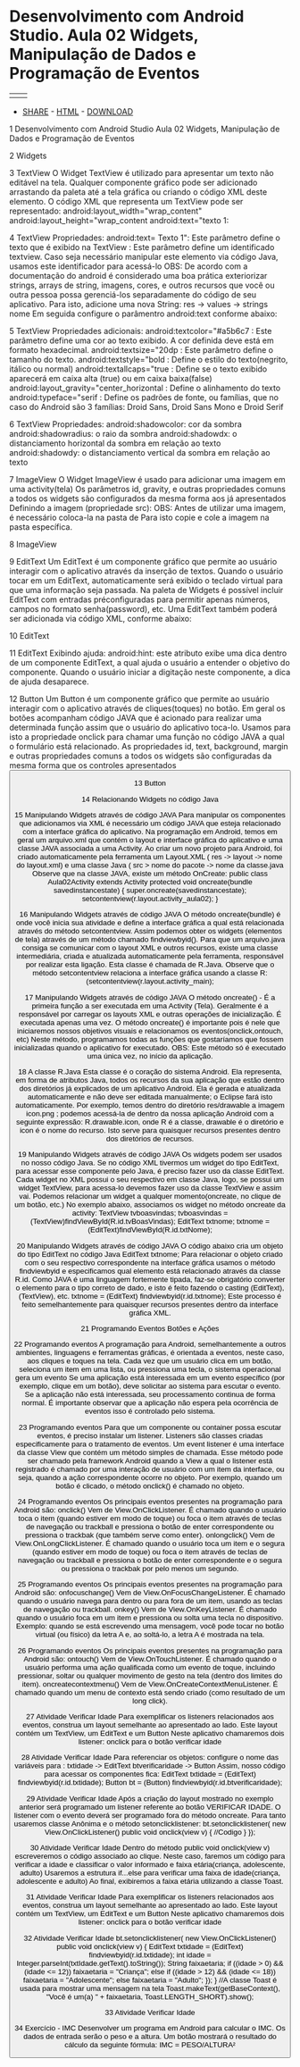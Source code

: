 # Desenvolvimento com Android Studio. Aula 02 Widgets, Manipulação de Dados e Programação de Eventos



|      |      |
| ---- | ---- |
|      |      |

- [ SHARE](https://docplayer.com.br/14273366-Desenvolvimento-com-android-studio-aula-02-widgets-manipulacao-de-dados-e-programacao-de-eventos.html#tab_1_1_1) - [ HTML](https://docplayer.com.br/14273366-Desenvolvimento-com-android-studio-aula-02-widgets-manipulacao-de-dados-e-programacao-de-eventos.html#tab_1_1_2) - [ DOWNLOAD](https://docplayer.com.br/14273366-Desenvolvimento-com-android-studio-aula-02-widgets-manipulacao-de-dados-e-programacao-de-eventos.html#download_tab_content)



1 Desenvolvimento com Android Studio Aula 02 Widgets, Manipulação de Dados e Programação de Eventos

2 Widgets

3 TextView O Widget TextView é utilizado para apresentar um texto não editável na tela. Qualquer componente gráfico pode ser adicionado arrastando da paleta até a tela gráfica ou criando o código XML deste elemento. O código XML que representa um TextView pode ser representado: <TextView /> android:layout_width="wrap_content" android:layout_height="wrap_content android:text="texto 1:

4 TextView Propriedades: android:text= Texto 1": Este parâmetro define o texto que é exibido na TextView : Este parâmetro define um identificado textview. Caso seja necessário manipular este elemento via código Java, usamos este identificador para acessá-lo OBS: De acordo com a documentação do android é considerado uma boa prática exteriorizar strings, arrays de string, imagens, cores, e outros recursos que você ou outra pessoa possa gerenciá-los separadamente do código de seu aplicativo. Para isto, adicione uma nova String: res -> values -> strings <string name="nome">nome</string> Em seguida configure o parâmentro android:text conforme abaixo:

5 TextView Propriedades adicionais: android:textcolor="#a5b6c7 : Este parâmetro define uma cor ao texto exibido. A cor definida deve está em formato hexadecimal. android:textsize="20dp : Este parâmetro define o tamanho do texto. android:textstyle="bold : Define o estilo do texto(negrito, itálico ou normal) android:textallcaps="true : Define se o texto exibido aparecerá em caixa alta (true) ou em caixa baixa(false) android:layout_gravity="center_horizontal : Define o alinhamento do texto android:typeface="serif : Define os padrões de fonte, ou famílias, que no caso do Android são 3 famílias: Droid Sans, Droid Sans Mono e Droid Serif

6 TextView Propriedades: android:shadowcolor: cor da sombra android:shadowradius: o raio da sombra android:shadowdx: o distanciamento horizontal da sombra em relação ao texto android:shadowdy: o distanciamento vertical da sombra em relação ao texto

7 ImageView O Widget ImageView é usado para adicionar uma imagem em uma activity(tela) Os parâmetros id, gravity, e outras propriedades comuns a todos os widgets são configurados da mesma forma aos já apresentados Definindo a imagem (propriedade src): OBS: Antes de utilizar uma imagem, é necessário coloca-la na pasta de Para isto copie e cole a imagem na pasta específica. <ImageView android:layout_width="wrap_content" android:layout_height="wrap_content" android:layout_centerhorizontal="true" />

8 ImageView

9 EditText Um EditText é um componente gráfico que permite ao usuário interagir com o aplicativo através da inserção de textos. Quando o usuário tocar em um EditText, automaticamente será exibido o teclado virtual para que uma informação seja passada. Na paleta de Widgets é possível incluir EditText com entradas préconfiguradas para permitir apenas números, campos no formato senha(password), etc. Uma EditText também poderá ser adicionada via código XML, conforme abaixo: <EditText android:layout_width="wrap_content" android:layout_height="wrap_content" android:layout_alignparenttop="true" />

10 EditText

11 EditText Exibindo ajuda: android:hint: este atributo exibe uma dica dentro de um componente EditText, a qual ajuda o usuário a entender o objetivo do componente. Quando o usuário iniciar a digitação neste componente, a dica de ajuda desaparece.

12 Button Um Button é um componente gráfico que permite ao usuário interagir com o aplicativo através de cliques(toques) no botão. Em geral os botões acompanham código JAVA que é acionado para realizar uma determinada função assim que o usuário do aplicativo toca-lo. Usamos para isto a propriedade onclick para chamar uma função no código JAVA a qual o formulário está relacionado. As propriedades id, text, background, margin e outras propriedades comuns a todos os widgets são configuradas da mesma forma que os controles apresentados <Button android:layout_width="wrap_content" android:layout_height="wrap_content" android:text="new Button" android:layout_centerhorizontal="true" />

13 Button

14 Relacionando Widgets no código Java

15 Manipulando Widgets através de código JAVA Para manipular os componentes que adicionamos via XML é necessário um código JAVA que esteja relacionado com a interface gráfica do aplicativo. Na programação em Android, temos em geral um arquivo.xml que contém o layout e interface gráfica do aplicativo e uma classe JAVA associada a uma Activity. Ao criar um novo projeto para Android, foi criado automaticamente pela ferramenta um Layout.XML ( res -> layout -> nome do layout.xml) e uma classe Java ( src > nome do pacote -> nome da classe.java Observe que na classe JAVA, existe um método OnCreate: public class Aula02Activity extends Activity protected void oncreate(bundle savedinstancestate) { super.oncreate(savedinstancestate); setcontentview(r.layout.activity_aula02); }

16 Manipulando Widgets através de código JAVA O método oncreate(bundle) é onde você inicia sua atividade e define a interface gráfica a qual está relacionada através do método setcontentview. Assim podemos obter os widgets (elementos de tela) através de um método chamado findviewbyid(). Para que um arquivo.java consiga se comunicar com o layout XML e outros recursos, existe uma classe intermediária, criada e atualizada automaticamente pela ferramenta, responsável por realizar esta ligação. Esta classe é chamada de R.Java. Observe que o método setcontentview relaciona a interface gráfica usando a classe R: (setcontentview(r.layout.activity_main);

17 Manipulando Widgets através de código JAVA O método oncreate() - É a primeira função a ser executada em uma Activity (Tela). Geralmente é a responsável por carregar os layouts XML e outras operações de inicialização. É executada apenas uma vez. O método oncreate() é importante pois é nele que iniciaremos nossos objetivos visuais e relacionamos os eventos(onclick,ontouch, etc) Neste método, programamos todas as funções que gostaríamos que fossem inicializadas quando o aplicativo for executado. OBS: Este método só é executado uma única vez, no início da aplicação.

18 A classe R.Java Esta classe é o coração do sistema Android. Ela representa, em forma de atributos Java, todos os recursos da sua aplicação que estão dentro dos diretórios já explicados de um aplicativo Android. Ela é gerada e atualizada automaticamente e não deve ser editada manualmente; o Eclipse fará isto automaticamente. Por exemplo, temos dentro do diretório res/drawable a imagem icon.png ; podemos acessá-la de dentro da nossa aplicação Android com a seguinte expressão: R.drawable.icon, onde R é a classe, drawable é o diretório e icon é o nome do recurso. Isto serve para quaisquer recursos presentes dentro dos diretórios de recursos.

19 Manipulando Widgets através de código JAVA Os widgets podem ser usados no nosso código Java. Se no código XML tivermos um widget do tipo EditText, para acessar esse componente pelo Java, é preciso fazer uso da classe EditText. Cada widget no XML possui o seu respectivo em classe Java, logo, se possui um widget TextView, para acessa-lo devemos fazer uso da classe TextView e assim vai. Podemos relacionar um widget a qualquer momento(oncreate, no clique de um botão, etc.) No exemplo abaixo, associamos os widget no método oncreate da activity: TextView tvboasvindas; tvboasvindas = (TextView)findViewById(R.id.tvBoasVindas); EditText txtnome; txtnome = (EditText)findViewById(R.id.txtNome);

20 Manipulando Widgets através de código JAVA O código abaixo cria um objeto do tipo EditText no código Java EditText txtnome; Para relacionar o objeto criado com o seu respectivo correspondente na interface gráfica usamos o método findviewbyid e especificamos qual elemento está relacionado através da classe R.id. Como JAVA é uma linguagem fortemente tipada, faz-se obrigatório converter o elemento para o tipo correto de dado, e isto é feito fazendo o casting (EditText), (TextView), etc. txtnome = (EditText) findviewbyid(r.id.txtnome); Este processo é feito semelhantemente para quaisquer recursos presentes dentro da interface gráfica XML.

21 Programando Eventos Botões e Ações

22 Programando eventos A programação para Android, semelhantemente a outros ambientes, linguagens e ferramentas gráficas, é orientada a eventos, neste caso, aos cliques e toques na tela. Cada vez que um usuário clica em um botão, seleciona um item em uma lista, ou pressiona uma tecla, o sistema operacional gera um evento Se uma aplicação está interessada em um evento específico (por exemplo, clique em um botão), deve solicitar ao sistema para escutar o evento. Se a aplicação não está interessada, seu processamento continua de forma normal. É importante observar que a aplicação não espera pela ocorrência de eventos isso é controlado pelo sistema.

23 Programando eventos Para que um componente ou container possa escutar eventos, é preciso instalar um listener. Listeners são classes criadas especificamente para o tratamento de eventos. Um event listener é uma interface da classe View que contém um método simples de chamada. Esse método pode ser chamado pela framework Android quando a View a qual o listener está registrado é chamado por uma interação de usuário com um item da interface, ou seja, quando a ação correspondente ocorre no objeto. Por exemplo, quando um botão é clicado, o método onclick() é chamado no objeto.



24 Programando eventos Os principais eventos presentes na programação para Android são: onclick() Vem de View.OnClickListener. É chamado quando o usuário toca o item (quando estiver em modo de toque) ou foca o item através de teclas de navegação ou trackball e pressiona o botão de enter correspondente ou pressiona o trackbak (que também serve como enter). onlongclick() Vem de View.OnLongClickListener. É chamado quando o usuário toca um item e o segura (quando estiver em modo de toque) ou foca o item através de teclas de navegação ou trackball e pressiona o botão de enter correspondente e o segura ou pressiona o trackbak por pelo menos um segundo.

25 Programando eventos Os principais eventos presentes na programação para Android são: onfocuschange() Vem de View.OnFocusChangeListener. É chamado quando o usuário navega para dentro ou para fora de um item, usando as teclas de navegação ou trackball. onkey() Vem de View.OnKeyListener. É chamado quando o usuário foca em um item e pressiona ou solta uma tecla no dispositivo. Exemplo: quando se está escrevendo uma mensagem, você pode tocar no botão virtual (ou físico) da letra A e, ao soltá-lo, a letra A é mostrada na tela.

26 Programando eventos Os principais eventos presentes na programação para Android são: ontouch() Vem de View.OnTouchListener. É chamado quando o usuário performa uma ação qualificada como um evento de toque, incluindo pressionar, soltar ou qualquer movimento de gesto na tela (dentro dos limites do item). oncreatecontextmenu() Vem de View.OnCreateContextMenuListener. É chamado quando um menu de contexto está sendo criado (como resultado de um long click).

27 Atividade Verificar Idade Para exemplificar os listeners relacionados aos eventos, construa um layout semelhante ao apresentado ao lado. Este layout contém um TextView, um EditText e um Button Neste aplicativo chamaremos dois listener: onclick para o botão verificar idade

28 Atividade Verificar Idade Para referenciar os objetos: configure o nome das variáveis para : txtidade -> EditText btverificaridade -> Button Assim, nosso código para acessar os componentes fica: EditText txtidade = (EditText) findviewbyid(r.id.txtidade); Button bt = (Button) findviewbyid(r.id.btverificaridade);

29 Atividade Verificar Idade Após a criação do layout mostrado no exemplo anterior será programado um listener referente ao botão VERIFICAR IDADE. O listener com o evento deverá ser programado fora do método oncreate. Para tanto usaremos classe Anônima e o método setonclicklistener: bt.setonclicklistener( new View.OnClickListener() public void onclick(view v) { //Codigo } });

30 Atividade Verificar Idade Dentro do método public void onclick(view v) escreveremos o código associado ao clique. Neste caso, faremos um código para verificar a idade e classificar o valor informado e faixa etária(criança, adolescente, adulto) Usaremos a estrutura if...else para verificar uma faixa de idade(criança, adolescente e adulto) Ao final, exibiremos a faixa etária utilizando a classe Toast.

31 Atividade Verificar Idade Para exemplificar os listeners relacionados aos eventos, construa um layout semelhante ao apresentado ao lado. Este layout contém um TextView, um EditText e um Button Neste aplicativo chamaremos dois listener: onclick para o botão verificar idade



32 Atividade Verificar Idade bt.setonclicklistener( new View.OnClickListener() public void onclick(view v) { EditText txtidade = (EditText) findviewbyid(r.id.txtidade); int idade = Integer.parseInt(txtIdade.getText().toString()); String faixaetaria; if ((idade > 0) && (idade <= 12)) faixaetaria = "Criança"; else if ((idade > 12) && (idade <= 18)) faixaetaria = "Adolescente"; else faixaetaria = "Adulto"; }); } //A classe Toast é usada para mostrar uma mensagem na tela Toast.makeText(getBaseContext(), "Você é um(a) " + faixaetaria, Toast.LENGTH_SHORT).show();

33 Atividade Verificar Idade

34 Exercício - IMC Desenvolver um programa em Android para calcular o IMC. Os dados de entrada serão o peso e a altura. Um botão mostrará o resultado do cálculo da seguinte fórmula: IMC = PESO/ALTURA²